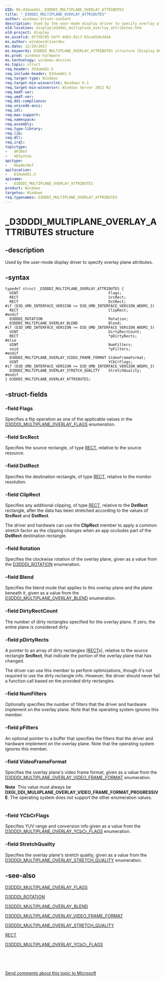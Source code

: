 ```yaml
---
UID: NS:d3dumddi._D3DDDI_MULTIPLANE_OVERLAY_ATTRIBUTES
title: "_D3DDDI_MULTIPLANE_OVERLAY_ATTRIBUTES"
author: windows-driver-content
description: Used by the user-mode display driver to specify overlay plane attributes.
old-location: display\d3dddi_multiplane_overlay_attributes.htm
old-project: display
ms.assetid: 6f758785-5d7f-4d63-82c7-93ced5de3da4
ms.author: windowsdriverdev
ms.date: 12/29/2017
ms.keywords: D3DDDI_MULTIPLANE_OVERLAY_ATTRIBUTES structure [Display Devices], d3dumddi/D3DDDI_MULTIPLANE_OVERLAY_ATTRIBUTES, _D3DDDI_MULTIPLANE_OVERLAY_ATTRIBUTES, display.d3dddi_multiplane_overlay_attributes, D3DDDI_MULTIPLANE_OVERLAY_ATTRIBUTES
ms.prod: windows-hardware
ms.technology: windows-devices
ms.topic: struct
req.header: d3dumddi.h
req.include-header: D3dumddi.h
req.target-type: Windows
req.target-min-winverclnt: Windows 8.1
req.target-min-winversvr: Windows Server 2012 R2
req.kmdf-ver: 
req.umdf-ver: 
req.ddi-compliance: 
req.unicode-ansi: 
req.idl: 
req.max-support: 
req.namespace: 
req.assembly: 
req.type-library: 
req.lib: 
req.dll: 
req.irql: 
topictype:
-	APIRef
-	kbSyntax
apitype:
-	HeaderDef
apilocation:
-	D3dumddi.h
apiname:
-	D3DDDI_MULTIPLANE_OVERLAY_ATTRIBUTES
product: Windows
targetos: Windows
req.typenames: D3DDDI_MULTIPLANE_OVERLAY_ATTRIBUTES
---
```


# _D3DDDI_MULTIPLANE_OVERLAY_ATTRIBUTES structure


## -description


Used by the user-mode display driver to specify overlay plane attributes.


## -syntax


````
typedef struct _D3DDDI_MULTIPLANE_OVERLAY_ATTRIBUTES {
  UINT                                         Flags;
  RECT                                         SrcRect;
  RECT                                         DstRect;
#if (D3D_UMD_INTERFACE_VERSION >= D3D_UMD_INTERFACE_VERSION_WDDM1_3)
  RECT                                         ClipRect;
#endif 
  D3DDDI_ROTATION                              Rotation;
  D3DDDI_MULTIPLANE_OVERLAY_BLEND              Blend;
#if (D3D_UMD_INTERFACE_VERSION >= D3D_UMD_INTERFACE_VERSION_WDDM1_3)
  UINT                                         DirtyRectCount;
  RECT                                         *pDirtyRects;
#else 
  UINT                                         NumFilters;
  void                                         *pFilters;
#endif 
  D3DDDI_MULTIPLANE_OVERLAY_VIDEO_FRAME_FORMAT VideoFrameFormat;
  UINT                                         YCbCrFlags;
#if (D3D_UMD_INTERFACE_VERSION >= D3D_UMD_INTERFACE_VERSION_WDDM1_3)
  D3DDDI_MULTIPLANE_OVERLAY_STRETCH_QUALITY    StretchQuality;
#endif 
} D3DDDI_MULTIPLANE_OVERLAY_ATTRIBUTES;
````


## -struct-fields




### -field Flags

Specifies a flip operation as one of the applicable values in the <a href="..\d3dumddi\ne-d3dumddi-_d3dddi_multiplane_overlay_flags.md">D3DDDI_MULTIPLANE_OVERLAY_FLAGS</a> enumeration.


### -field SrcRect

Specifies the source rectangle, of type <a href="https://msdn.microsoft.com/library/windows/hardware/ff569234">RECT</a>, relative to the source resource.


### -field DstRect

Specifies the destination rectangle, of type <a href="https://msdn.microsoft.com/library/windows/hardware/ff569234">RECT</a>, relative to the monitor resolution.


### -field ClipRect

Specifies any additional clipping, of type <a href="https://msdn.microsoft.com/library/windows/hardware/ff569234">RECT</a>, relative to the <b>DstRect</b> rectangle, after the data has been stretched according to the values of <b>SrcRect</b> and <b>DstRect</b>.

The driver and hardware can use the <b>ClipRect</b> member to apply a common stretch factor as the clipping changes when an app occludes part of the <b>DstRect</b> destination rectangle.


### -field Rotation

Specifies the clockwise rotation of the overlay plane, given as a value from the <a href="..\d3dukmdt\ne-d3dukmdt-_d3dddi_rotation.md">D3DDDI_ROTATION</a> enumeration.


### -field Blend

Specifies the blend mode that applies to this overlay plane and the plane beneath it, given as a value from the <a href="..\d3dumddi\ne-d3dumddi-_d3dddi_multiplane_overlay_blend.md">D3DDDI_MULTIPLANE_OVERLAY_BLEND</a> enumeration.


### -field DirtyRectCount

The number of dirty rectangles specified for the overlay plane. If zero, the entire plane is considered dirty.


### -field pDirtyRects

A pointer to an array of dirty rectangles (<a href="https://msdn.microsoft.com/library/windows/hardware/ff569234">RECT</a>s), relative to the source rectangle <b>SrcRect</b>, that indicate the portion of the overlay plane that has changed.

The driver can use this member to perform optimizations, though it's not required to use the dirty rectangle info. However, the driver should never fail a function call based on the provided dirty rectangles.


### -field NumFilters

Optionally specifies the number of filters that the driver and hardware implement on the overlay plane. Note that the operating system ignores this member.


### -field pFilters

An optional pointer to a buffer that specifies the filters that the driver and hardware implement on the overlay plane. Note that the operating system ignores this member.


### -field VideoFrameFormat

Specifies the overlay plane's video frame format, given as a value from the <a href="..\d3dumddi\ne-d3dumddi-d3dddi_multiplane_overlay_video_frame_format.md">D3DDDI_MULTIPLANE_OVERLAY_VIDEO_FRAME_FORMAT</a> enumeration.
<div class="alert"><b>Note</b>  This value must always be <b>DXGI_DDI_MULIIPLANE_OVERLAY_VIDEO_FRAME_FORMAT_PROGRESSIVE</b>. The operating system does not support the other enumeration values.</div><div> </div>

### -field YCbCrFlags

Specifies YUV range and conversion info given as a value from the <a href="..\d3dumddi\ne-d3dumddi-d3dddi_multiplane_overlay_ycbcr_flags.md">D3DDDI_MULTIPLANE_OVERLAY_YCbCr_FLAGS</a> enumeration.


### -field StretchQuality

Specifies the overlay plane's stretch quality, given as a value from the <a href="..\d3dumddi\ne-d3dumddi-d3dddi_multiplane_overlay_stretch_quality.md">D3DDDI_MULTIPLANE_OVERLAY_STRETCH_QUALITY</a> enumeration.


## -see-also

<a href="..\d3dumddi\ne-d3dumddi-_d3dddi_multiplane_overlay_flags.md">D3DDDI_MULTIPLANE_OVERLAY_FLAGS</a>

<a href="..\d3dukmdt\ne-d3dukmdt-_d3dddi_rotation.md">D3DDDI_ROTATION</a>

<a href="..\d3dumddi\ne-d3dumddi-_d3dddi_multiplane_overlay_blend.md">D3DDDI_MULTIPLANE_OVERLAY_BLEND</a>

<a href="..\d3dumddi\ne-d3dumddi-d3dddi_multiplane_overlay_video_frame_format.md">D3DDDI_MULTIPLANE_OVERLAY_VIDEO_FRAME_FORMAT</a>

<a href="..\d3dumddi\ne-d3dumddi-d3dddi_multiplane_overlay_stretch_quality.md">D3DDDI_MULTIPLANE_OVERLAY_STRETCH_QUALITY</a>

<a href="https://msdn.microsoft.com/library/windows/hardware/ff569234">RECT</a>

<a href="..\d3dumddi\ne-d3dumddi-d3dddi_multiplane_overlay_ycbcr_flags.md">D3DDDI_MULTIPLANE_OVERLAY_YCbCr_FLAGS</a>

 

 

<a href="mailto:wsddocfb@microsoft.com?subject=Documentation%20feedback [display\display]:%20D3DDDI_MULTIPLANE_OVERLAY_ATTRIBUTES structure%20 RELEASE:%20(12/29/2017)&amp;body=%0A%0APRIVACY STATEMENT%0A%0AWe use your feedback to improve the documentation. We don't use your email address for any other purpose, and we'll remove your email address from our system after the issue that you're reporting is fixed. While we're working to fix this issue, we might send you an email message to ask for more info. Later, we might also send you an email message to let you know that we've addressed your feedback.%0A%0AFor more info about Microsoft's privacy policy, see http://privacy.microsoft.com/en-us/default.aspx." title="Send comments about this topic to Microsoft">Send comments about this topic to Microsoft</a>

